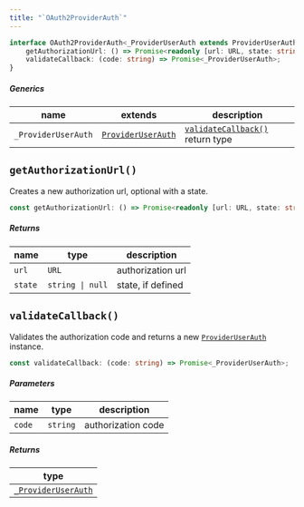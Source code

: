 ```yaml
---
title: "`OAuth2ProviderAuth`"
---
```


```ts
interface OAuth2ProviderAuth<_ProviderUserAuth extends ProviderUserAuth> {
	getAuthorizationUrl: () => Promise<readonly [url: URL, state: string | null]>;
	validateCallback: (code: string) => Promise<_ProviderUserAuth>;
}
```

##### Generics

| name                | extends                                                            | description                                           |
| ------------------- | ------------------------------------------------------------------ | ----------------------------------------------------- |
| `_ProviderUserAuth` | [`ProviderUserAuth`](/reference/oauth/interfaces/provideruserauth) | [`validateCallback()`](#validatecallback) return type |

## `getAuthorizationUrl()`

Creates a new authorization url, optional with a state.

```ts
const getAuthorizationUrl: () => Promise<readonly [url: URL, state: string | null]>;
```

##### Returns

| name    | type             | description       |
| ------- | ---------------- | ----------------- |
| `url`   | `URL`            | authorization url |
| `state` | `string \| null` | state, if defined |

## `validateCallback()`

Validates the authorization code and returns a new [`ProviderUserAuth`](/reference/oauth/interfaces/provideruserauth) instance.

```ts
const validateCallback: (code: string) => Promise<_ProviderUserAuth>;
```

##### Parameters

| name   | type     | description        |
| ------ | -------- | ------------------ |
| `code` | `string` | authorization code |

##### Returns

| type                             |
| -------------------------------- |
| [`_ProviderUserAuth`](#generics) |
